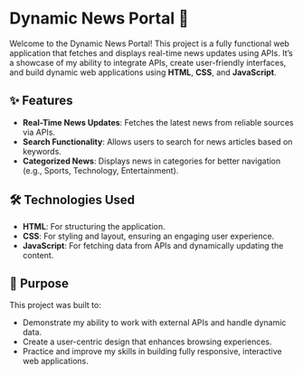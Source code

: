 # Dynamic News Portal 📰  

Welcome to the Dynamic News Portal! This project is a fully functional web application that fetches and displays real-time news updates using APIs. It’s a showcase of my ability to integrate APIs, create user-friendly interfaces, and build dynamic web applications using **HTML**, **CSS**, and **JavaScript**.  

## ✨ Features  

- **Real-Time News Updates**: Fetches the latest news from reliable sources via APIs.  
- **Search Functionality**: Allows users to search for news articles based on keywords.  
- **Categorized News**: Displays news in categories for better navigation (e.g., Sports, Technology, Entertainment).  


## 🛠️ Technologies Used  

- **HTML**: For structuring the application.  
- **CSS**: For styling and layout, ensuring an engaging user experience.  
- **JavaScript**: For fetching data from APIs and dynamically updating the content.  

## 🎯 Purpose  

This project was built to:  
- Demonstrate my ability to work with external APIs and handle dynamic data.  
- Create a user-centric design that enhances browsing experiences.  
- Practice and improve my skills in building fully responsive, interactive web applications.  

